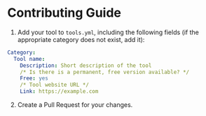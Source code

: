 # Contributing Guide
1. Add your tool to `tools.yml`, including the following fields (if the appropriate category does not exist, add it):


```yml
Category:
  Tool name:
    Description: Short description of the tool
    /* Is there is a permanent, free version available? */
    Free: yes
    /* Tool website URL */
    Link: https://example.com
```

2. Create a Pull Request for your changes.
